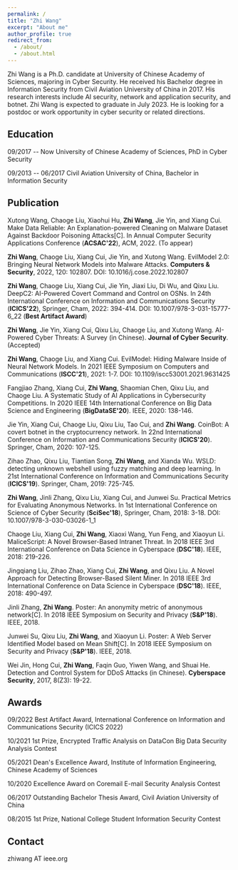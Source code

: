 ```yaml
---
permalink: /
title: "Zhi Wang"
excerpt: "About me"
author_profile: true
redirect_from: 
  - /about/
  - /about.html
---
```



Zhi Wang is a Ph.D. candidate at University of Chinese Academy of Sciences, majoring in Cyber Security. He received his Bachelor degree in Information Security from Civil Aviation University of China in 2017. His research interests include AI security, network and application security, and botnet. Zhi Wang is expected to graduate in July 2023. He is looking for a postdoc or work opportunity in cyber security or related directions.


Education
---
09/2017 -- Now University of Chinese Academy of Sciences, PhD in Cyber Security

09/2013 -- 06/2017 Civil Aviation University of China, Bachelor in Information Security


Publication 
---

Xutong Wang, Chaoge Liu, Xiaohui Hu, **Zhi Wang**, Jie Yin, and Xiang Cui. Make Data Reliable: An Explanation-powered Cleaning on Malware Dataset Against Backdoor Poisoning Attacks[C]. In Annual Computer Security Applications Conference (**ACSAC'22**), ACM, 2022. (To appear)

**Zhi Wang**, Chaoge Liu, Xiang Cui, Jie Yin, and Xutong Wang. EvilModel 2.0: Bringing Neural Network Models into Malware Attacks. **Computers & Security**, 2022, 120: 102807. DOI: 10.1016/j.cose.2022.102807 

**Zhi Wang**, Chaoge Liu, Xiang Cui, Jie Yin, Jiaxi Liu, Di Wu, and Qixu Liu. DeepC2: AI-Powered Covert Command and Control on OSNs. In 24th International Conference on Information and Communications Security (**ICICS'22**), Springer, Cham, 2022: 394-414. DOI: 10.1007/978-3-031-15777-6_22 (**Best Artifact Award**)

**Zhi Wang**, Jie Yin, Xiang Cui, Qixu Liu, Chaoge Liu, and Xutong Wang. AI-Powered Cyber Threats: A Survey (in Chinese). **Journal of Cyber Security**. (Accepted)

**Zhi Wang**, Chaoge Liu, and Xiang Cui. EvilModel: Hiding Malware Inside of Neural Network Models. In 2021 IEEE Symposium on Computers and Communications (**ISCC'21**), 2021: 1-7. DOI: 10.1109/iscc53001.2021.9631425 

Fangjiao Zhang, Xiang Cui, **Zhi Wang**, Shaomian Chen, Qixu Liu, and Chaoge Liu. A Systematic Study of AI Applications in Cybersecurity Competitions. In 2020 IEEE 14th International Conference on Big Data Science and Engineering (**BigDataSE'20**). IEEE, 2020: 138-146.

Jie Yin, Xiang Cui, Chaoge Liu, Qixu Liu, Tao Cui, and **Zhi Wang**. CoinBot: A covert botnet in the cryptocurrency network. In 22nd International Conference on Information and Communications Security (**ICICS'20**). Springer, Cham, 2020: 107-125. 

Zihao Zhao, Qixu Liu, Tiantian Song, **Zhi Wang**, and Xianda Wu. WSLD: detecting unknown webshell using fuzzy matching and deep learning. In 21st International Conference on Information and Communications Security (**ICICS'19**). Springer, Cham, 2019: 725-745.

**Zhi Wang**, Jinli Zhang, Qixu Liu, Xiang Cui, and Junwei Su. Practical Metrics for Evaluating Anonymous Networks. In 1st International Conference on Science of Cyber Security (**SciSec'18**), Springer, Cham, 2018: 3-18. DOI: 10.1007/978-3-030-03026-1_1

Chaoge Liu, Xiang Cui, **Zhi Wang**, Xiaoxi Wang, Yun Feng, and Xiaoyun Li. MaliceScript: A Novel Browser-Based Intranet Threat. In 2018 IEEE 3rd International Conference on Data Science in Cyberspace (**DSC'18**). IEEE, 2018: 219-226. 

Jingqiang Liu, Zihao Zhao, Xiang Cui, **Zhi Wang**, and Qixu Liu. A Novel Approach for Detecting Browser-Based Silent Miner. In 2018 IEEE 3rd International Conference on Data Science in Cyberspace (**DSC'18**). IEEE, 2018: 490-497.

Jinli Zhang, **Zhi Wang**. Poster: An anonymity metric of anonymous network[C]. In 2018 IEEE Symposium on Security and Privacy (**S&P'18**). IEEE, 2018. 

Junwei Su, Qixu Liu, **Zhi Wang**, and Xiaoyun Li. Poster: A Web Server Identified Model based on Mean Shift[C]. In 2018 IEEE Symposium on Security and Privacy (**S&P'18**). IEEE, 2018. 

Wei Jin, Hong Cui, **Zhi Wang**, Faqin Guo, Yiwen Wang, and Shuai He. Detection and Control System for DDoS Attacks (in Chinese). **Cyberspace Security**, 2017, 8(Z3): 19-22.


Awards
---

09/2022 Best Artifact Award, International Conference on Information and Communications Security (ICICS 2022) 

10/2021 1st Prize, Encrypted Traffic Analysis on DataCon Big Data Security Analysis Contest 

05/2021 Dean's Excellence Award, Institute of Information Engineering, Chinese Academy of Sciences 

10/2020 Excellence Award on Coremail E-mail Security Analysis Contest 

06/2017 Outstanding Bachelor Thesis Award, Civil Aviation University of China 

08/2015 1st Prize, National College Student Information Security Contest 


Contact 
---
zhiwang AT ieee.org
